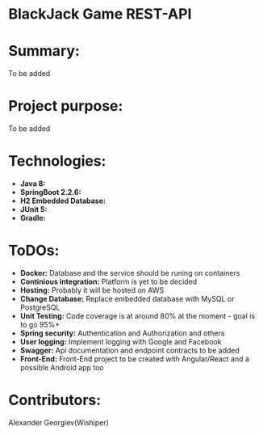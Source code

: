 
# BlackJack Game REST-API

**<h1>Summary:</h1>**
 To be added
**<h1>Project purpose:</h1>**
 To be added
**<h1>Technologies:</h1>**
- __Java 8:__ 
- __SpringBoot 2.2.6:__ 
- __H2 Embedded Database:__ 
- __JUnit 5:__ 
- __Gradle:__ 

**<h1>ToDOs:</h1>**
 - __Docker:__ Database and the service should be runing on containers 
- __Continious integration:__ Platform is yet to be decided
- __Hosting:__ Probably it will be hosted on AWS
- __Change Database:__ Replace embedded database with MySQL or PostgreSQL
- __Unit Testing:__ Code coverage is at around 80% at the moment - goal is to go 95%+
- __Spring security:__ Authentication and Authorization and others
- __User logging:__ Implement logging with Google and Facebook
- __Swagger:__ Api documentation and endpoint contracts to be added
- __Front-End:__ Front-End project to be created with Angular/React and a possible Android app too



**<h1>Contributors:</h1>**
Alexander Georgiev(Wishiper)


